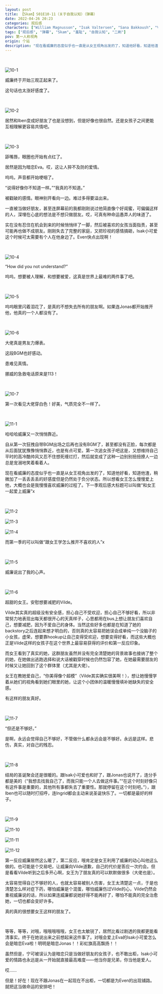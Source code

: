 ```yaml
---
layout: post
title: 【Skam】S01E10-11（关于自我认知）（弹幕）
date: 2022-04-26 20:23
categories: 观后感
characters: ["William Magnusson", "Isak Valtersen", "Sana Bakkoush", "Vilde Hellerud Lien"]
tags: ["观后感", "弹幕", "Skam", "羞耻", "自我认知", "二刷"]
pov: 第一人称视角
origin: 个站
description: "现在看威廉的态度似乎也一直是从女王视角出发的了，知道他好看，知道他渣，稍微加了一丢丢丢丢的好感度但是仍然处于负分状态。所以想看女王怎么慢慢爱上他，大概也会是我慢慢喜欢威廉的过程了。下一季观后感大标题可以叫做“和女王一起爱上威廉”。<br>而第一季的可以叫做“跟女王学怎么推开不喜欢的人”。"
---
```


<br><br>
![10-1](https://raw.githubusercontent.com/junesirius/junesirius.github.io/master/assets/images/Skam/Skam1/Skam1-10-1.png)
<br>

威廉终于开始三观正起来了。

这句话也太涨好感度了。

<br><br>
![10-2](https://raw.githubusercontent.com/junesirius/junesirius.github.io/master/assets/images/Skam/Skam1/Skam1-10-2.png)
<br>

居然和Iben变成好朋友了也是没想到，但是好像也很自然。还是女孩子之间更能互相理解更容易共情吧。

<br><br>
![10-3](https://raw.githubusercontent.com/junesirius/junesirius.github.io/master/assets/images/Skam/Skam1/Skam1-10-3.png)
<br>

舔嘴唇，眼圈也开始有点红了。

居然是因为暗恋Eva。哎，这让人猝不及防的爱情。

呜呜，声音都开始哽咽了。

“说得好像你不知道一样。”“我真的不知道。”

被戳破的感情。眼神别开看向一边。难过多得要溢出来。

一直被当做好朋友，甚至连屏幕前的我都刚刚说过他简直像个好闺蜜，可偏偏这样的人，深埋在心底的想法是不想只做朋友。哎，可真有种命运愚弄人的味道了。

实在没有忍住在机会到来的时候悄悄绊了一脚，然后被喜欢的女孩当面指责，甚至可能再也做不成朋友。刚刚失去了完整的家庭，又把珍视的感情搞砸，Isak小可爱这个时候可太需要有个人在他身边了。Even快点出现啊！

<br><br>
![10-4](https://raw.githubusercontent.com/junesirius/junesirius.github.io/master/assets/images/Skam/Skam1/Skam1-10-4.png)
<br>

“How did you not understand?”

呜呜，想要被人理解，和想要被爱，这真是世界上最难的两件事了吧。

<br><br>
![10-5](https://raw.githubusercontent.com/junesirius/junesirius.github.io/master/assets/images/Skam/Skam1/Skam1-10-5.png)
<br>

呜呜眼里闪着泪花了，是真的不想失去所有的朋友啊。如果连Jonas都开始推开他，他真的一个人都没有了。

<br><br>
![10-6](https://raw.githubusercontent.com/junesirius/junesirius.github.io/master/assets/images/Skam/Skam1/Skam1-10-6.png)
<br>

大佬真是男友力爆表。

这段BGM也好感动。

患难见真情。

挪威的急救电话原来是113！

<br><br>
![10-7](https://raw.githubusercontent.com/junesirius/junesirius.github.io/master/assets/images/Skam/Skam1/Skam1-10-7.png)
<br>

第一次看见大佬穿白色！好美，气质完全不一样了。

<br><br>
![11-1](https://raw.githubusercontent.com/junesirius/junesirius.github.io/master/assets/images/Skam/Skam1/Skam1-11-1.png)
<br>

哈哈哈威廉又一次悄悄靠近。

自从第一次狂拽自带BGM出场之后再也没有BGM了，甚至都没有正脸，每次都是从后面犹犹豫豫悄悄靠近，也是有点可爱。第一次追女孩子吧这是，又想维持自己平时的高冷酷帅风又忍不住想死缠烂打，然后就变成了这种一边别别扭扭撩人一边总是宠溺地笑着看着人。

现在看威廉的态度似乎也一直是从女王视角出发的了，知道他好看，知道他渣，稍微加了一丢丢丢丢的好感度但是仍然处于负分状态。所以想看女王怎么慢慢爱上他，大概也会是我慢慢喜欢威廉的过程了。下一季观后感大标题可以叫做“和女王一起爱上威廉”x

<br><br>
![11-2](https://raw.githubusercontent.com/junesirius/junesirius.github.io/master/assets/images/Skam/Skam1/Skam1-11-2.png)
<br><br>
![11-3](https://raw.githubusercontent.com/junesirius/junesirius.github.io/master/assets/images/Skam/Skam1/Skam1-11-3.png)
<br><br>
![11-4](https://raw.githubusercontent.com/junesirius/junesirius.github.io/master/assets/images/Skam/Skam1/Skam1-11-4.png)
<br>

而第一季的可以叫做“跟女王学怎么推开不喜欢的人”x

<br><br>
![11-5](https://raw.githubusercontent.com/junesirius/junesirius.github.io/master/assets/images/Skam/Skam1/Skam1-11-5.png)
<br>

威廉说出了我的心声。

<br><br>
![11-6](https://raw.githubusercontent.com/junesirius/junesirius.github.io/master/assets/images/Skam/Skam1/Skam1-11-6.png)
<br>

超甜的女王。安慰想要减肥的Vilde。

Vilde其实真的超级没有安全感，担心自己不受欢迎，担心自己不够好看，所以非常努力地表现出每天都很开心的天真样子，心思都用在bus上想让朋友们喜欢自己，想要减肥，因为不爱自己的身体。当然这些好多也都是在知道了她的backstory之后连起来想才明白的，否则真的太容易把她误会成单纯一个没脑子的小女孩，虚荣，想要靠hookup让自己变得受欢迎，想要变得好看，而这些大概也正是Vilde这样的女孩子在这个世界上最容易获得的评价和第一反应印象。

而女王看到了真实的她，这群朋友虽然并没有完全清楚她的背景故事也接纳了整个的她，在她做出逃跑选择和说大话被戳穿时候也仍然包容了她，在她最需要朋友的时候又让她回到了这个群体里（尤其是大佬）。

女王在教她爱自己，“你美得像个超模”（Vilde其实确实很美啊！），想让她慢慢学着从她们的视角看到她们眼里的她，让这个小团体的温暖慢慢填补她缺失的安全感。

有这样的朋友真好。

<br><br>
![11-7](https://raw.githubusercontent.com/junesirius/junesirius.github.io/master/assets/images/Skam/Skam1/Skam1-11-7.png)
<br>

“但还是不够好。”

是啊，永远会觉得自己不够好，不管做什么都永远会是不够好。永远是这样。悲伤，真实，对自己的残忍。

<br><br>
![11-8](https://raw.githubusercontent.com/junesirius/junesirius.github.io/master/assets/images/Skam/Skam1/Skam1-11-8.png)
<br>

结局的圣诞聚会还是很暖的。跟Isak小可爱也和好了，跟Jonas也说开了，连分手都是美的（“我想去找我自己了，而我只能一个人去做这件事。”“在这个时刻好像只有这件事是重要的，其他所有事都失去了重要性。那就停留在这个时刻吧。”），跟Iben也可以随时打招呼，连Ingrid都会主动来说圣诞快乐了。一切都是最好的样子。

<br><br>
![11-9](https://raw.githubusercontent.com/junesirius/junesirius.github.io/master/assets/images/Skam/Skam1/Skam1-11-9.png)
<br><br>
![11-10](https://raw.githubusercontent.com/junesirius/junesirius.github.io/master/assets/images/Skam/Skam1/Skam1-11-10.png)
<br><br>
![11-11](https://raw.githubusercontent.com/junesirius/junesirius.github.io/master/assets/images/Skam/Skam1/Skam1-11-11.png)
<br><br>
![11-12](https://raw.githubusercontent.com/junesirius/junesirius.github.io/master/assets/images/Skam/Skam1/Skam1-11-12.png)
<br>

第一反应威廉居然这么暖了，第二反应，哦肯定是女王利用了威廉的动心叫他这么做的。也可能是个交易吧，让威廉向Vilde道歉，自己的代价是答应一次约会。但是看看Vilde听到之后多开心啊，女王为了朋友真的可以默默做很多（大佬也是）。

太容易觉得自己不够好的人，也就太容易被别人伤害，女王太清楚这一点，于是也清楚怎么样对症下药，哪怕威廉是个混蛋，哪怕威廉伤过Vilde的心，Vilde仍然会重视威廉说的话，所以如果连威廉都说她好得不能再好了，哪怕不能真的完全治愈她，一切也都会变好许多。

真的真的很想要女王这样的朋友了。

<br>

等等，等等，对哦，哦哦哦哦哦，女王也太敏锐了，居然比看过剧透的我都更能看清事实。终于在她说出来之前想起来这件事了。对哦会爱上Eva的Isak小可爱怎么会是暗恋Eva啦！明明是暗恋Jonas！！彩虹旗高高飘扬！！

虽然但是，宁可被误认为是暗恋只是当做好朋友的女孩子，也不敢出柜，Isak小可爱的情路也永远是从一开始就直接最高难度——他当你是兄弟，你当他是爱人。

哎……

但是！好在！现在不跟Jonas在一起现在不出柜，一切都是为Even的出现铺路。就把这当做命运的安排吧！
